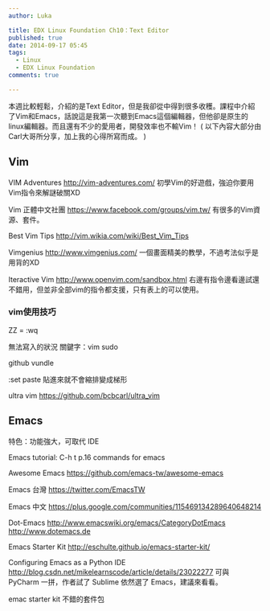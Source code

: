 ```yaml
---
author: Luka

title: EDX Linux Foundation Ch10：Text Editor
published: true
date: 2014-09-17 05:45
tags:
  - Linux
  - EDX Linux Foundation
comments: true

---
```

本週比較輕鬆，介紹的是Text Editor，但是我卻從中得到很多收穫。課程中介紹了Vim和Emacs，話說這是我第一次聽到Emacs這個編輯器，但他卻是原生的linux編輯器。而且還有不少的愛用者，開發效率也不輸Vim！
( 以下內容大部分由Carl大哥所分享，加上我的心得所寫而成。 )

## Vim

VIM Adventures
http://vim-adventures.com/
初學Vim的好遊戲，強迫你要用Vim指令來解謎破關XD

Vim 正體中文社團
https://www.facebook.com/groups/vim.tw/
有很多的Vim資源、套件。

Best Vim Tips
http://vim.wikia.com/wiki/Best_Vim_Tips

Vimgenius
http://www.vimgenius.com/
一個畫面精美的教學，不過考法似乎是用背的XD

Iteractive Vim
http://www.openvim.com/sandbox.html
右邊有指令邊看邊試還不錯用，但並非全部vim的指令都支援，只有表上的可以使用。

### vim使用技巧
ZZ = :wq

無法寫入的狀況
關鍵字：vim sudo

github vundle

:set paste
貼進來就不會縮排變成梯形

ultra vim
https://github.com/bcbcarl/ultra_vim



## Emacs
特色：功能強大，可取代 IDE

Emacs tutorial: C-h t
p.16 commands for emacs

Awesome Emacs
https://github.com/emacs-tw/awesome-emacs

Emacs 台灣
https://twitter.com/EmacsTW

Emacs 中文
https://plus.google.com/communities/115469134289640648214

Dot-Emacs
http://www.emacswiki.org/emacs/CategoryDotEmacs
http://www.dotemacs.de

Emacs Starter Kit
http://eschulte.github.io/emacs-starter-kit/

Configuring Emacs as a Python IDE
http://blog.csdn.net/mikelearnscode/article/details/23022277
可與 PyCharm 一拼，作者試了 Sublime 依然選了 Emacs，建議來看看。

emac starter kit
不錯的套件包